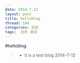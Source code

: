 ```yaml
---
date: 2014.7.12
layout: post
title: helloblog
thread: 164
categories: 日志
tags:  日志 测试
---
```


#helloblog
>* it is a test blog
2014-7-12
